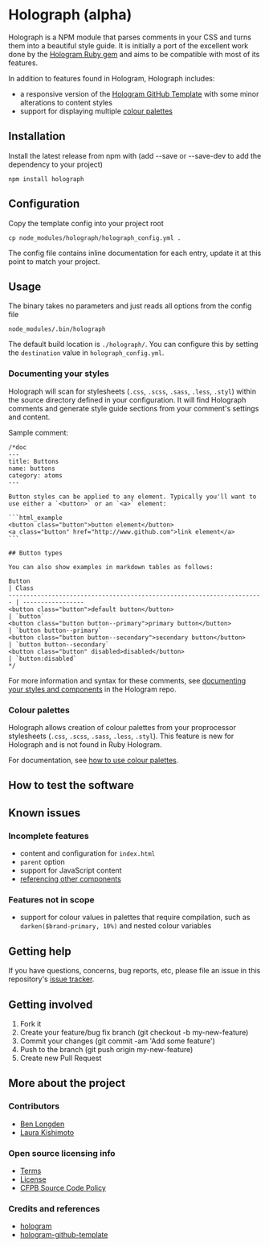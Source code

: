 # Holograph (alpha)

Holograph is a NPM module that parses comments in your CSS and turns them into a beautiful style guide. It is initially a port of the excellent work done by the [Hologram Ruby gem](https://trulia.github.io/hologram/) and aims to be compatible with most of its features.

In addition to features found in Hologram, Holograph includes:
* a responsive version of the [Hologram GitHub Template](https://github.com/wearecube/hologram-github-theme) with some minor alterations to content styles
* support for displaying multiple [colour palettes](#colour-palettes)

## Installation

Install the latest release from npm with (add --save or --save-dev to add the dependency to your project)

`npm install holograph`

## Configuration

Copy the template config into your project root

`cp node_modules/holograph/holograph_config.yml .`

The config file contains inline documentation for each entry, update it at this point to match your project.

## Usage

The binary takes no parameters and just reads all options from the config file

`node_modules/.bin/holograph`

The default build location is `./holograph/`. You can configure this by setting the `destination` value in `holograph_config.yml`.

### Documenting your styles

Holograph will scan for stylesheets (`.css`, `.scss`, `.sass`, `.less`, `.styl`) within the source directory defined in your configuration. It will find Holograph comments and generate style guide sections from your comment's settings and content.

Sample comment:

    /*doc
    ---
    title: Buttons
    name: buttons
    category: atoms
    ---

    Button styles can be applied to any element. Typically you'll want to use either a `<button>` or an `<a>` element:

    ```html_example
    <button class="button">button element</button>
    <a class="button" href="http://www.github.com">link element</a>
    ```

    ## Button types
    
    You can also show examples in markdown tables as follows:

    Button                                                                  | Class
    ----------------------------------------------------------------------- | -----------------
    <button class="button">default button</button>                          | `button`
    <button class="button button--primary">primary button</button>          | `button button--primary`
    <button class="button button--secondary">secondary button</button>      | `button button--secondary`
    <button class="button" disabled>disabled</button>                       | `button:disabled`
    */

For more information and syntax for these comments, see [documenting your styles and components](https://github.com/trulia/hologram#documenting-your-styles-and-components) in the Hologram repo.

### Colour palettes

Holograph allows creation of colour palettes from your proprocessor stylesheets (`.css`, `.scss`, `.sass`, `.less`, `.styl`). This feature is new for Holograph and is not found in Ruby Hologram.

For documentation, see [how to use colour palettes](https://github.com/blongden/holograph/wiki/How-to-use-colour-palettes).

## How to test the software

## Known issues

### Incomplete features

* content and configuration for `index.html`
* `parent` option
* support for JavaScript content
* [referencing other components](https://github.com/trulia/hologram#referencing-other-components)

### Features not in scope
* support for colour values in palettes that require compilation, such as `darken($brand-primary, 10%)` and nested colour variables

## Getting help

If you have questions, concerns, bug reports, etc, please file an issue in this repository's [issue tracker](https://github.com/blongden/holograph/issues).

## Getting involved

1. Fork it
1. Create your feature/bug fix branch (git checkout -b my-new-feature)
1. Commit your changes (git commit -am 'Add some feature')
1. Push to the branch (git push origin my-new-feature)
1. Create new Pull Request

## More about the project

### Contributors
* [Ben Longden](https://twitter.com/blongden)
* [Laura Kishimoto](https://twitter.com/chicgeek)

### Open source licensing info
* [Terms](TERMS.md)
* [License](LICENSE)
* [CFPB Source Code Policy](https://github.com/cfpb/source-code-policy/)

### Credits and references

* [hologram](https://trulia.github.io/hologram/)
* [hologram-github-template](https://github.com/wearecube/hologram-github-theme)
